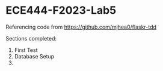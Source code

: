 # ECE444-F2023-Lab5

Referencing code from https://github.com/mjhea0/flaskr-tdd

Sections completed:
1. First Test
2. Database Setup
3. 